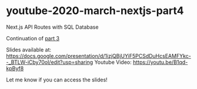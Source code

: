# youtube-2020-march-nextjs-part4
Next.js API Routes with SQL Database

Continuation of [part 3](https://github.com/bmvantunes/youtube-2020-march-nextjs-part4)

Slides available at: https://docs.google.com/presentation/d/1izjQBjUYiF5PCSdDuHcsEAMFYkc--_BTLW-iCby70oI/edit?usp=sharing
Youtube Video: https://youtu.be/B1qd-kpByf8

Let me know if you can access the slides!
